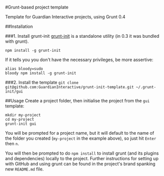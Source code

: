 #Grunt-based project template

Template for Guardian Interactive projects, using Grunt 0.4

##Installation

###1. Install grunt-init
[grunt-init](http://gruntjs.com/project-scaffolding) is a standalone utility (in 0.3 it was bundled with grunt).

`npm install -g grunt-init`

If it tells you you don't have the necessary privileges, be more assertive:

```shell
alias bloody=sudo
bloody npm install -g grunt-init
```

###2. Install the template
`git clone git@github.com:GuardianInteractive/grunt-init-template.git ~/.grunt-init/gui`


##Usage
Create a project folder, then initialise the project from the `gui` template:

```shell
mkdir my-project
cd my-project
grunt-init gui
```

You will be prompted for a project name, but it will default to the name of the folder you created (`my-project` in the example above), so just hit `Enter` then `n`.

You will then be prompted to do `npm install` to install grunt (and its plugins and dependencies) locally to the project. Further instructions for setting up with GitHub and using grunt can be found in the project's brand spanking new `README.md` file.